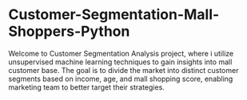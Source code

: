 # Customer-Segmentation-Mall-Shoppers-Python
Welcome to Customer Segmentation Analysis project, where i utilize unsupervised machine learning techniques to gain insights into mall customer base. The goal is to divide the market into distinct customer segments based on income, age, and mall shopping score, enabling  marketing team to better target their strategies.
